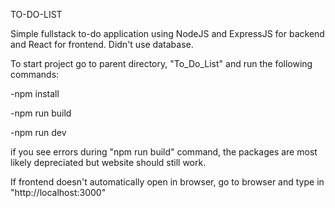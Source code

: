 TO-DO-LIST

Simple fullstack to-do application using NodeJS and ExpressJS for backend and React for frontend. Didn't use database. 

To start project go to parent directory, "To_Do_List" and run the following commands:

-npm install

-npm run build

-npm run dev

if you see errors during "npm run build" command, the packages are most likely depreciated but website should still work. 

If frontend doesn't automatically open in browser, go to browser and type in "http://localhost:3000"
